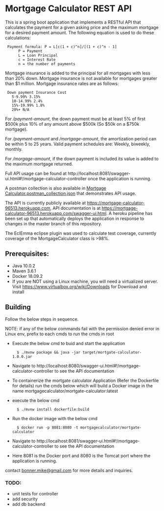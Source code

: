 # Mortgage Calculator REST API

This is a spring boot application that implements a RESTful API that calculates the payment for a given asking price and the maximum mortgage for a desired payment amount.
The following equation is used to do these calculations:

     Payment formula: P = L[c(1 + c)^n]/[(1 + c)^n - 1]
          P = Payment
          L = Loan Principal
          c = Interest Rate 
          n = the number of payments 
Mortgage insurance is added to the principal for all mortgages with less than 20% down. 
Mortgage insurance is not available for mortgages greater than $1 million.
Mortgage insurance rates are as follows:

     Down payment Insurance Cost
       5-9.99% 3.15%
       10-14.99% 2.4%
       15%-19.99% 1.8%
       20%+ N/A
       
For _/payment-amount_, the down payment must be at least 5% of first $500k plus 10% of any amount above $500k (So $50k on a $750k
mortgage).

For _/payment-amount_ and _/mortgage-amount_, the amortization period can be within 5 to 25 years. Valid payment schedules are: Weekly, biweekly, monthly.

For _/morgage-amount_, if the down payment is included its value is added to the maximum mortgage returned.

Full API usage can be found at http://localhost:8081/swagger-ui.html#!/mortgage-calculator-controller once the application is running.

A postman collection is also available in [Mortgage Calculator.postman_collection.json](https://github.com/bonner/MortgageCalculator/blob/master/Mortgage%20Calculator.postman_collection.json) that demonstrates API usage.
     
The API is currently publicly available at https://mortgage-calculator-96513.herokuapp.com, API documentation is at https://mortgage-calculator-96513.herokuapp.com/swagger-ui.html. A heroku pipeline has been set up that automatically deploys the application in response to changes in the master branch of this repository.

The EclEmma eclipse plugin was used to calculate test coverage, currently coverage of the MortgageCalculator class is >98%.

## Prerequisites: 
* Java 10.0.2
* Maven 3.6.1
* Docker 18.09.2
* If you are NOT using a Linux machine, you will need a virtualized server. Visit https://www.virtualbox.org/wiki/Downloads for Download and install

## Building

Follow the below steps in sequence.

NOTE: if any of the below commands fail with the permission denied error in Linux env, prefix <sudo> to each cmds to run the cmds in root

- Execute the below cmd to buid and start the application

		$ ./mvnw package && java -jar target/mortgate-calculator-1.0.0.jar

- Navigate to http://localhost:8080/swagger-ui.html#!/mortgage-calculator-controller to see the API documentation 


- To containerize the mortgate calculator Application (Refer the Dockerfile for details) run the cmds below which will build a Docker image in the name mortgagecalculator/mortgate-calculator:latest


- execute the below cmd 

		$ ./mvnw install dockerfile:build
		
 
- Run the docker image with the below cmd
	
		$ docker run -p 8081:8080 -t mortgagecalculator/mortgate-calculator
                 
- Navigate to http://localhost:8081/swagger-ui.html#!/mortgage-calculator-controller to see the API documentation 
- Here 8081 is the Docker port and 8080 is the Tomcat port where the application is running. 

contact bonner.mike@gmail.com for more details and inquiries. 

### TODO:
* unit tests for controller
* add security
* add db backend

